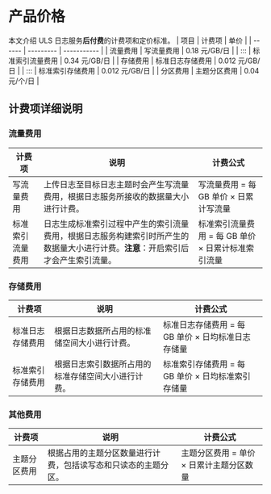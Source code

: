 # 产品价格

本文介绍 ULS 日志服务**后付费**的计费项和定价标准。
| 项目     | 计费项    | 单价  |
| ------  | --------- | ----------- |
| 流量费用 | 写流量费用 | 0.18 元/GB/日           |
| ::: | 标准索引流量费用 | 0.34 元/GB/日          |
| 存储费用 | 标准日志存储费用 | 0.012 元/GB/日         |
| :::    | 标准索引存储费用 | 0.012 元/GB/日 |
| 分区费用 | 主题分区费用 | 0.04元/个/日 |

## 计费项详细说明

### 流量费用

| 计费项           | 说明                                                         | 计费公式                                           |
| ---------------- | ------------------------------------------------------------ | -------------------------------------------------- |
| 写流量费用       | 上传日志至目标日志主题时会产生写流量费用，根据日志服务所接收的数据量大小进行计费。 | 写流量费用 = 每 GB 单价 × 日累计写流量             |
| 标准索引流量费用 | 日志生成标准索引过程中产生的索引流量费用，根据日志服务构建索引时所产生的数据量大小进行计费。**注意**：开启索引后才会产生索引流量。 | 标准索引流量费用 = 每 GB 单价 × 日累计标准索引流量 |

### 存储费用

| 计费项                        | 说明                                                         | 计费公式                                                     |
| ----------------------------- | ------------------------------------------------------------ | ------------------------------------------------------------ |
| 标准日志存储费用             | 根据日志数据所占用的标准储空间大小进行计费。 | 标准日志存储费用 = 每 GB 单价 × 日均标准日志存储量 |
| 标准索引存储费用 | 根据日志索引数据所占用的标准存储空间大小进行计费。 | 标准索引存储费用 = 每 GB 单价 × 日均标准索引存储量 |

### 其他费用

| 计费项       | 说明                                                         | 计费公式                                 |
| ------------ | ------------------------------------------------------------ | ---------------------------------------- |
| 主题分区费用 | 根据占用的主题分区数量进行计费，包括读写态和只读态的主题分区。 | 主题分区费用 = 单价 × 日累计主题分区数量 |